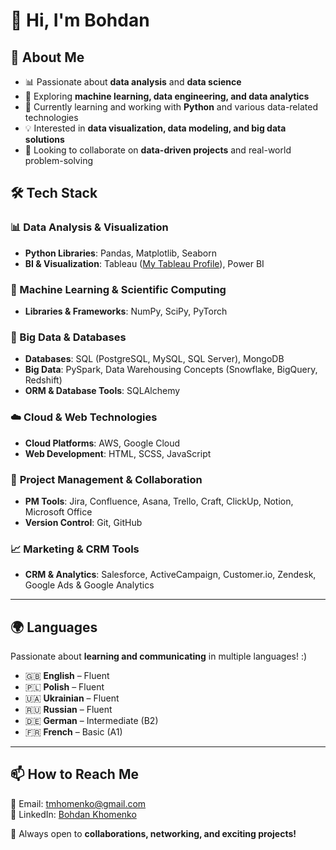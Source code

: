 # 👋 Hi, I'm Bohdan  

## 🚀 About Me  
- 📊 Passionate about **data analysis** and **data science**  
- 🤖 Exploring **machine learning, data engineering, and data analytics**  
- 🌱 Currently learning and working with **Python** and various data-related technologies  
- 💡 Interested in **data visualization, data modeling, and big data solutions**  
- 🎯 Looking to collaborate on **data-driven projects** and real-world problem-solving  

## 🛠️ Tech Stack  
### 📊 Data Analysis & Visualization  
- **Python Libraries**: Pandas, Matplotlib, Seaborn  
- **BI & Visualization**: Tableau ([My Tableau Profile](https://public.tableau.com/app/profile/bohdan.khomenko/vizzes)), Power BI  

### 🤖 Machine Learning & Scientific Computing  
- **Libraries & Frameworks**: NumPy, SciPy, PyTorch  

### 🏢 Big Data & Databases  
- **Databases**: SQL (PostgreSQL, MySQL, SQL Server), MongoDB  
- **Big Data**: PySpark, Data Warehousing Concepts (Snowflake, BigQuery, Redshift)  
- **ORM & Database Tools**: SQLAlchemy  

### ☁️ **Cloud & Web Technologies**  
- **Cloud Platforms**: AWS, Google Cloud  
- **Web Development**: HTML, SCSS, JavaScript  

### 📌 **Project Management & Collaboration**  
- **PM Tools**: Jira, Confluence, Asana, Trello, Craft, ClickUp, Notion, Microsoft Office  
- **Version Control**: Git, GitHub  

### 📈 **Marketing & CRM Tools**  
- **CRM & Analytics**: Salesforce, ActiveCampaign, Customer.io, Zendesk, Google Ads & Google Analytics

---

## 🌍 Languages  
Passionate about **learning and communicating** in multiple languages! :)  
- 🇬🇧 **English** – Fluent  
- 🇵🇱 **Polish** – Fluent  
- 🇺🇦 **Ukrainian** – Fluent  
- 🇷🇺 **Russian** – Fluent  
- 🇩🇪 **German** – Intermediate (B2)  
- 🇫🇷 **French** – Basic (A1)  

---

## 📫 How to Reach Me  
📧 Email: [tmhomenko@gmail.com](mailto:tmhomenko@gmail.com)  
💼 LinkedIn: [Bohdan Khomenko](https://www.linkedin.com/in/bkhomenko/)


🚀 Always open to **collaborations, networking, and exciting projects!**

<!---
scarblase/scarblase is a ✨ special ✨ repository because its `README.md` (this file) appears on your GitHub profile.
You can click the Preview link to take a look at your changes.
--->
